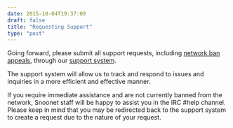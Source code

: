 ```yaml
--- 
date: 2015-10-04T19:37:00
draft: false
title: "Requesting Support"
type: "post"
---
```


Going forward, please submit all support requests, including [network ban appeals](/banappeal), through our [support system](http://support.snoonet.org).  

The support system will allow us to track and respond to issues and inquiries in a more efficient and effective manner.

If you require immediate assistance and are not currently banned from the network, Snoonet staff will be happy to assist you in the IRC #help channel.  Please keep in mind that you may be redirected back to the support system to create a request due to the nature of your request.
